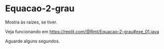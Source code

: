 # Equacao-2-grau
Mostra às raízes, se tiver.

Veja funcionando em https://replit.com/@Rmt/Equacao-2-grau#exe_01.java

Aguarde alguns segundos.
